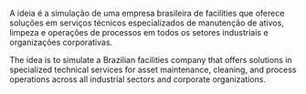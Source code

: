  A ideia é a simulação de uma empresa brasileira de facilities que oferece soluções em serviços técnicos especializados 
  de manutenção de ativos, limpeza e operações de processos em todos os setores industriais e 
  organizações corporativas.
  
  The idea is to simulate a Brazilian facilities company that offers solutions in specialized technical services for asset maintenance, 
  cleaning, and process operations across all industrial sectors and corporate organizations.

